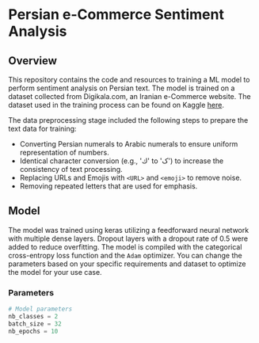 # Persian e-Commerce Sentiment Analysis

## Overview

This repository contains the code and resources to training a ML model to perform sentiment analysis on Persian text. The model is trained on a dataset collected from Digikala.com, an Iranian e-Commerce website. The dataset used in the training process can be found on Kaggle [here](https://www.kaggle.com/datasets/soheiltehranipour/digikala-comments-persian-sentiment-analysis).

The data preprocessing stage included the following steps to prepare the text data for training:

- Converting Persian numerals to Arabic numerals to ensure uniform representation of numbers.
- Identical character conversion (e.g., 'ك' to 'ک') to increase the consistency of text processing.
- Replacing URLs and Emojis with `<URL>` and `<emoji>` to remove noise.
- Removing repeated letters that are used for emphasis.

## Model

The model was trained using keras utilizing a feedforward neural network with multiple dense layers. Dropout layers with a dropout rate of 0.5 were added to reduce overfitting. The model is compiled with the categorical cross-entropy loss function and the `Adam` optimizer. You can change the parameters based on your specific requirements and dataset to optimize the model for your use case.
### Parameters

```python
# Model parameters
nb_classes = 2
batch_size = 32
nb_epochs = 10
```
